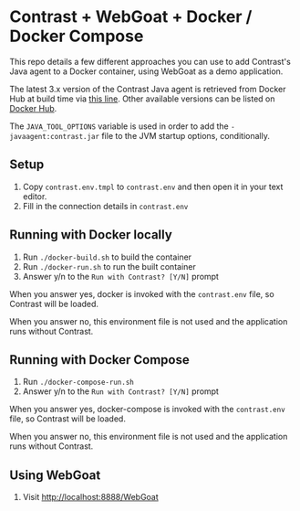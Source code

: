 # Contrast + WebGoat + Docker / Docker Compose

This repo details a few different approaches you can use to add Contrast's Java agent to a Docker container, using WebGoat as a demo application.

The latest 3.x version of the Contrast Java agent is retrieved from Docker Hub at build time via [this line](https://github.com/andersonshatch/ContrastWebGoat/blob/main/Dockerfile#L5).
Other available versions can be listed on [Docker Hub](https://hub.docker.com/r/contrast/agent-java/tags).

The `JAVA_TOOL_OPTIONS` variable is used in order to add the `-javaagent:contrast.jar` file to the JVM startup options, conditionally.

## Setup
1. Copy `contrast.env.tmpl` to `contrast.env` and then open it in your text editor.
1. Fill in the connection details in `contrast.env`

## Running with Docker locally
1. Run `./docker-build.sh` to build the container
1. Run `./docker-run.sh` to run the built container
1. Answer y/n to the `Run with Contrast? [Y/N]` prompt

When you answer yes, docker is invoked with the `contrast.env` file, so Contrast will be loaded.

When you answer no, this environment file is not used and the application runs without Contrast.

## Running with Docker Compose
1. Run `./docker-compose-run.sh`
1. Answer y/n to the `Run with Contrast? [Y/N]` prompt

When you answer yes, docker-compose is invoked with the `contrast.env` file, so Contrast will be loaded.

When you answer no, this environment file is not used and the application runs without Contrast.

## Using WebGoat
1. Visit [http://localhost:8888/WebGoat](http://localhost:8888/WebGoat)
